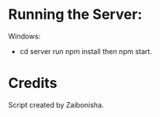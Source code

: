 
# Running the Server:

Windows:

* cd server run npm install then npm start.

# Credits
Script created by Zaibonisha.

